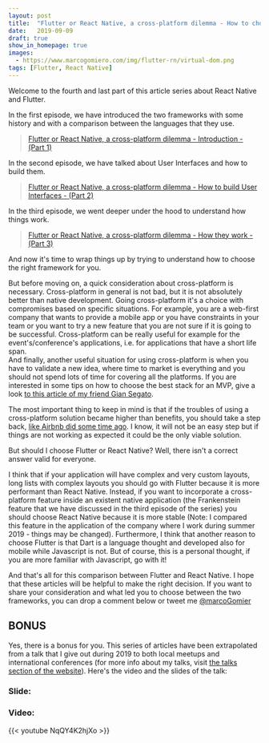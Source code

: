 ```yaml
---
layout: post
title:  "Flutter or React Native, a cross-platform dilemma - How to chose + Bonus - (Part 4)"
date:   2019-09-09
draft: true
show_in_homepage: true
images:
  - https://www.marcogomiero.com/img/flutter-rn/virtual-dom.png
tags: [Flutter, React Native]
---
```


Welcome to the fourth and last part of this article series about React Native and Flutter. 

In the first episode, we have introduced the two frameworks with some history and with a comparison between the languages that they use. 

> [Flutter or React Native, a cross-platform dilemma - Introduction - (Part 1)](http://marcogomiero.com/posts/2019/rn-flutter-dilemma-1-intro/)

In the second episode, we have talked about User Interfaces and how to build them.

> [Flutter or React Native, a cross-platform dilemma - How to build User Interfaces - (Part 2)](http://marcogomiero.com/posts/2019/rn-flutter-dilemma-2-ui/)

In the third episode, we went deeper under the hood to understand how things work.

> [Flutter or React Native, a cross-platform dilemma - How they work - (Part 3)](http://marcogomiero.com/posts/2019/rn-flutter-dilemma-3-under-hood/)

And now it's time to wrap things up by trying to understand how to choose the right framework for you.

But before moving on, a quick consideration about cross-platform is necessary. Cross-platform in general is not bad, but it is not absolutely better than native development. Going cross-platform it's a choice with compromises based on specific situations. For example, you are a web-first company that wants to provide a mobile app or you have constraints in your team or you want to try a new feature that you are not sure if it is going to be successful. 
Cross-platform can be really useful for example for the event's/conference's applications, i.e. for applications that have a short life span.  
And finally, another useful situation for using cross-platform is when you have to validate a new idea, where time to market is everything and you should not spend lots of time for covering all the platforms. If you are interested in some tips on how to choose the best stack for an MVP, give a look [to this article of my friend Gian Segato](https://giansegato.com/essays/a-technical-framework-for-early-stage-startups/).

The most important thing to keep in mind is that if the troubles of using a cross-platform solution became higher than benefits, you should take a step back, [like Airbnb did some time ago](https://medium.com/airbnb-engineering/sunsetting-react-native-1868ba28e30a). I know, it will not be an easy step but if things are not working as expected it could be the only viable solution.

But should I choose Flutter or React Native? Well, there isn't a correct answer valid for everyone.

I think that if your application will have complex and very custom layouts, long lists with complex layouts you should go with Flutter because it is more performant than React Native. Instead, if you want to incorporate a cross-platform feature inside an existent native application (the Frankenstein feature that we have discussed in the third episode of the series) you should choose React Native because it is more stable (Note: I compared this feature in the application of the company where I work during summer 2019 - things may be changed). Furthermore, I think that another reason to choose Flutter is that Dart is a language thought and developed also for mobile while Javascript is not. But of course, this is a personal thought, if you are more familiar with Javascript, go with it!

And that's all for this comparison between Flutter and React Native. I hope that these articles will be helpful to make the right decision. If you want to share your consideration and what led you to choose between the two frameworks, you can drop a comment below or tweet me [@marcoGomier](https://twitter.com/marcoGomier)

## BONUS

Yes, there is a bonus for you. This series of articles have been extrapolated from a talk that I give out during 2019 to both local meetups and international conferences (for more info about my talks, visit [the talks section of the website](https://www.marcogomiero.com/talks/)).
Here's the video and the slides of the talk:

### Slide:

<script async class="speakerdeck-embed" data-id="2e60f2ca8d0f477d9369bd0d1e7e432e" data-ratio="1.77777777777778" src="//speakerdeck.com/assets/embed.js"></script>

### Video: 
{{< youtube NqQY4K2hjXo >}}
